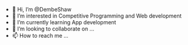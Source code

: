 - 👋 Hi, I’m @DembeShaw
- 👀 I’m interested in Competitive Programming and Web development
- 🌱 I’m currently learning App development
- 💞️ I’m looking to collaborate on ...
- 📫 How to reach me ...

<!---
DembeShaw/DembeShaw is a ✨ special ✨ repository because its `README.md` (this file) appears on your GitHub profile.
You can click the Preview link to take a look at your changes.
--->
